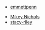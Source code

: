 <!-- Please use Markdown to create a link to your Github profile using either your name or github user name as the text, and place your name alphabetically on this page. -->
* [emmettpenn](https://github.com/chingu-voyages/v47-tier1-team-04/pull/35)
<!-- I am going to leave his link wrong for now, I am curious how long it takes to catch it-->
- [Mikey Nichols](https://github.com/mnichols08)
- [stacy-riley](https://github.com/stacy-riley)